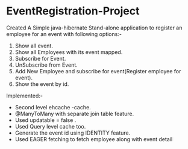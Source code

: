 # EventRegistration-Project
Created A Simple java-hibernate Stand-alone application to register an employee for an event with 
following options:-

1.  Show all event.
2.  Show all Employees with its event mapped.
3.  Subscribe for Event.
4.  UnSubscribe from Event.
5.  Add New Employee and subscribe for event(Register employee for event).
6.  Show the event by id.
 
 Implemented:-
- Second level ehcache -cache.
- @ManyToMany with separate join table feature.
- Used updatable = false .
- Used Query level cache too.
- Generate the event id using IDENTITY feature.
- Used EAGER fetching to fetch employee along with event detail 


